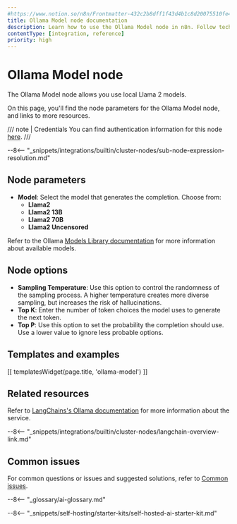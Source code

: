 ```yaml
---
#https://www.notion.so/n8n/Frontmatter-432c2b8dff1f43d4b1c8d20075510fe4
title: Ollama Model node documentation
description: Learn how to use the Ollama Model node in n8n. Follow technical documentation to integrate Ollama Model node into your workflows.
contentType: [integration, reference]
priority: high
---
```


# Ollama Model node

The Ollama Model node allows you use local Llama 2 models.

On this page, you'll find the node parameters for the Ollama Model node, and links to more resources.

/// note | Credentials
You can find authentication information for this node [here](/integrations/builtin/credentials/ollama.md).
///

--8<-- "_snippets/integrations/builtin/cluster-nodes/sub-node-expression-resolution.md"

## Node parameters

* **Model**: Select the model that generates the completion. Choose from:
	* **Llama2**
	* **Llama2 13B**
	* **Llama2 70B**
	* **Llama2 Uncensored**

Refer to the Ollama [Models Library documentation](https://ollama.com/library) for more information about available models.

## Node options

* **Sampling Temperature**: Use this option to control the randomness of the sampling process. A higher temperature creates more diverse sampling, but increases the risk of hallucinations.
* **Top K**: Enter the number of token choices the model uses to generate the next token.
* **Top P**: Use this option to set the probability the completion should use. Use a lower value to ignore less probable options.

## Templates and examples

<!-- see https://www.notion.so/n8n/Pull-in-templates-for-the-integrations-pages-37c716837b804d30a33b47475f6e3780 -->
[[ templatesWidget(page.title, 'ollama-model') ]]

## Related resources

Refer to [LangChains's Ollama documentation](https://js.langchain.com/docs/integrations/llms/ollama/) for more information about the service.

--8<-- "_snippets/integrations/builtin/cluster-nodes/langchain-overview-link.md"

## Common issues

For common questions or issues and suggested solutions, refer to [Common issues](/integrations/builtin/cluster-nodes/sub-nodes/n8n-nodes-langchain.lmollama/common-issues.md).

--8<-- "_glossary/ai-glossary.md"

--8<-- "_snippets/self-hosting/starter-kits/self-hosted-ai-starter-kit.md"
